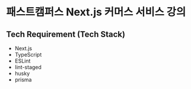 # 패스트캠퍼스 Next.js 커머스 서비스 강의

## Tech Requirement (Tech Stack)

- Next.js
- TypeScript
- ESLint
- lint-staged
- husky
- prisma

